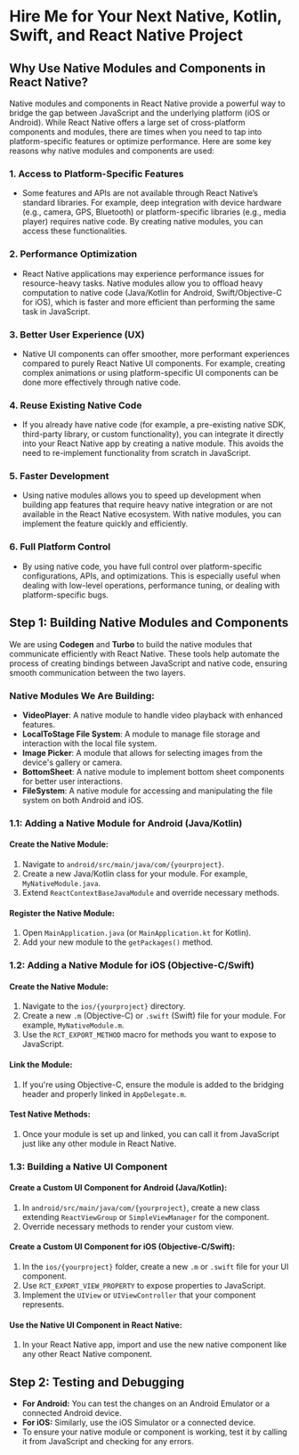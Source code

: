 # Hire Me for Your Next Native, Kotlin, Swift, and React Native Project

## Why Use Native Modules and Components in React Native?

Native modules and components in React Native provide a powerful way to bridge the gap between JavaScript and the underlying platform (iOS or Android). While React Native offers a large set of cross-platform components and modules, there are times when you need to tap into platform-specific features or optimize performance. Here are some key reasons why native modules and components are used:

### 1. **Access to Platform-Specific Features**
   - Some features and APIs are not available through React Native’s standard libraries. For example, deep integration with device hardware (e.g., camera, GPS, Bluetooth) or platform-specific libraries (e.g., media player) requires native code. By creating native modules, you can access these functionalities.

### 2. **Performance Optimization**
   - React Native applications may experience performance issues for resource-heavy tasks. Native modules allow you to offload heavy computation to native code (Java/Kotlin for Android, Swift/Objective-C for iOS), which is faster and more efficient than performing the same task in JavaScript.

### 3. **Better User Experience (UX)**
   - Native UI components can offer smoother, more performant experiences compared to purely React Native UI components. For example, creating complex animations or using platform-specific UI components can be done more effectively through native code.

### 4. **Reuse Existing Native Code**
   - If you already have native code (for example, a pre-existing native SDK, third-party library, or custom functionality), you can integrate it directly into your React Native app by creating a native module. This avoids the need to re-implement functionality from scratch in JavaScript.

### 5. **Faster Development**
   - Using native modules allows you to speed up development when building app features that require heavy native integration or are not available in the React Native ecosystem. With native modules, you can implement the feature quickly and efficiently.

### 6. **Full Platform Control**
   - By using native code, you have full control over platform-specific configurations, APIs, and optimizations. This is especially useful when dealing with low-level operations, performance tuning, or dealing with platform-specific bugs.

## Step 1: Building Native Modules and Components

We are using **Codegen** and **Turbo** to build the native modules that communicate efficiently with React Native. These tools help automate the process of creating bindings between JavaScript and native code, ensuring smooth communication between the two layers.

### Native Modules We Are Building:

- **VideoPlayer**: A native module to handle video playback with enhanced features.
- **LocalToStage File System**: A module to manage file storage and interaction with the local file system.
- **Image Picker**: A module that allows for selecting images from the device's gallery or camera.
- **BottomSheet**: A native module to implement bottom sheet components for better user interactions.
- **FileSystem**: A native module for accessing and manipulating the file system on both Android and iOS.

### 1.1: Adding a Native Module for Android (Java/Kotlin)

#### Create the Native Module:
1. Navigate to `android/src/main/java/com/{yourproject}`.
2. Create a new Java/Kotlin class for your module. For example, `MyNativeModule.java`.
3. Extend `ReactContextBaseJavaModule` and override necessary methods.

#### Register the Native Module:
1. Open `MainApplication.java` (or `MainApplication.kt` for Kotlin).
2. Add your new module to the `getPackages()` method.

### 1.2: Adding a Native Module for iOS (Objective-C/Swift)

#### Create the Native Module:
1. Navigate to the `ios/{yourproject}` directory.
2. Create a new `.m` (Objective-C) or `.swift` (Swift) file for your module. For example, `MyNativeModule.m`.
3. Use the `RCT_EXPORT_METHOD` macro for methods you want to expose to JavaScript.

#### Link the Module:
1. If you're using Objective-C, ensure the module is added to the bridging header and properly linked in `AppDelegate.m`.

#### Test Native Methods:
1. Once your module is set up and linked, you can call it from JavaScript just like any other module in React Native.

### 1.3: Building a Native UI Component

#### Create a Custom UI Component for Android (Java/Kotlin):
1. In `android/src/main/java/com/{yourproject}`, create a new class extending `ReactViewGroup` or `SimpleViewManager` for the component.
2. Override necessary methods to render your custom view.

#### Create a Custom UI Component for iOS (Objective-C/Swift):
1. In the `ios/{yourproject}` folder, create a new `.m` or `.swift` file for your UI component.
2. Use `RCT_EXPORT_VIEW_PROPERTY` to expose properties to JavaScript.
3. Implement the `UIView` or `UIViewController` that your component represents.

#### Use the Native UI Component in React Native:
1. In your React Native app, import and use the new native component like any other React Native component.

## Step 2: Testing and Debugging

- **For Android:** You can test the changes on an Android Emulator or a connected Android device.
- **For iOS:** Similarly, use the iOS Simulator or a connected device.
- To ensure your native module or component is working, test it by calling it from JavaScript and checking for any errors.

